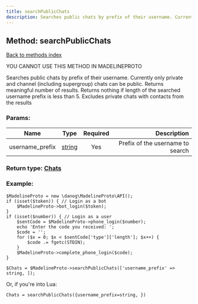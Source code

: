 ```yaml
---
title: searchPublicChats
description: Searches public chats by prefix of their username. Currently only private and channel (including supergroup) chats can be public. Returns meaningful number of results. Returns nothing if length of the searched username prefix is less than 5. Excludes private chats with contacts from the results
---
```

## Method: searchPublicChats  
[Back to methods index](index.md)


YOU CANNOT USE THIS METHOD IN MADELINEPROTO


Searches public chats by prefix of their username. Currently only private and channel (including supergroup) chats can be public. Returns meaningful number of results. Returns nothing if length of the searched username prefix is less than 5. Excludes private chats with contacts from the results

### Params:

| Name     |    Type       | Required | Description |
|----------|:-------------:|:--------:|------------:|
|username\_prefix|[string](../types/string.md) | Yes|Prefix of the username to search|


### Return type: [Chats](../types/Chats.md)

### Example:


```
$MadelineProto = new \danog\MadelineProto\API();
if (isset($token)) { // Login as a bot
    $MadelineProto->bot_login($token);
}
if (isset($number)) { // Login as a user
    $sentCode = $MadelineProto->phone_login($number);
    echo 'Enter the code you received: ';
    $code = '';
    for ($x = 0; $x < $sentCode['type']['length']; $x++) {
        $code .= fgetc(STDIN);
    }
    $MadelineProto->complete_phone_login($code);
}

$Chats = $MadelineProto->searchPublicChats(['username_prefix' => string, ]);
```

Or, if you're into Lua:

```
Chats = searchPublicChats({username_prefix=string, })
```

